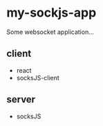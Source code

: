# my-sockjs-app

Some websocket application...

## client

- react
- socksJS-client

## server

- socksJS